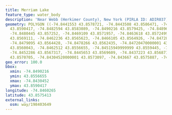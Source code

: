 ```yaml
---
title: Merriam Lake
feature_type: water_body
description: 'Near Webb (Herkimer County), New York (PIRLA ID: ADIR037)'
geometry: POLYGON ((-74.8441553 43.8578721, -74.8443508 43.8586471, -74.84485890000001
  43.8590417, -74.8482594 43.8583089, -74.8490216 43.8579425, -74.848963 43.857562,
  -74.8480445 43.857252, -74.8469109 43.8571957, -74.8463618 43.8572499, -74.8460163
  43.8569111, -74.8462236 43.8565623, -74.8466105 43.8564926, -74.8472876 43.8566022,
  -74.8479095 43.8564428, -74.8478266 43.8562435, -74.84720470000001 43.8561438, -74.8467211
  43.8560043, -74.8462512 43.8556655, -74.84515949999999 43.8559445, -74.8455326 43.8563232,
  -74.8452286 43.8567317, -74.8445653 43.8569609, -74.8437223 43.8568712, -74.84319720000001
  43.8570705, -74.84304520000001 43.8573097, -74.843667 43.8575887, -74.8441553 43.8578721))
geo_error: 100.0
bbox:
  xmin: -74.8490216
  ymin: 43.8556655
  xmax: -74.8430452
  ymax: 43.8590417
longitude: -74.8460265
latitude: 43.8575413
external_links:
  osm: way/198403649
---
```

